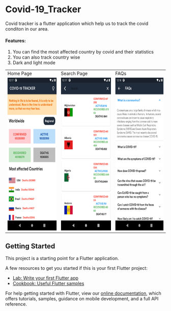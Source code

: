 # Covid-19_Tracker
Covid tracker is a flutter application which help us to track the covid conditon in our area.

#### Features:
1. You can find the most affected country by covid and their statistics
2. You can also track country wise
3. Dark and light mode

<table>
  <tr>
    <td>Home Page</td>
     <td>Search Page</td>
     <td>FAQs</td>
  </tr>
  <tr>
    <td><img src="SS1.png" width=270 height=480></td>
    <td><img src="SS2.png" width=270 height=480></td>
    <td><img src="SS3.png" width=270 height=480></td>
  </tr>
 </table>

## Getting Started

This project is a starting point for a Flutter application.

A few resources to get you started if this is your first Flutter project:

- [Lab: Write your first Flutter app](https://flutter.dev/docs/get-started/codelab)
- [Cookbook: Useful Flutter samples](https://flutter.dev/docs/cookbook)

For help getting started with Flutter, view our
[online documentation](https://flutter.dev/docs), which offers tutorials,
samples, guidance on mobile development, and a full API reference.
